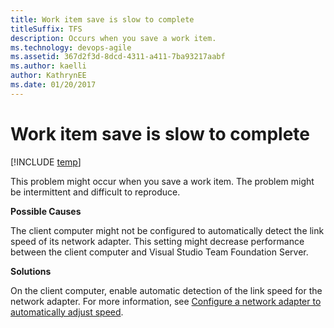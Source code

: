 ```yaml
---
title: Work item save is slow to complete
titleSuffix: TFS
description: Occurs when you save a work item.
ms.technology: devops-agile
ms.assetid: 367d2f3d-8dcd-4311-a411-7ba93217aabf
ms.author: kaelli
author: KathrynEE
ms.date: 01/20/2017
---
```


# Work item save is slow to complete

[!INCLUDE [temp](../../includes/version-tfs-all-versions.md)]

This problem might occur when you save a work item. The problem might be intermittent and difficult to reproduce.

**Possible Causes**

The client computer might not be configured to automatically detect the link speed of its network adapter. This setting might decrease performance between the client computer and Visual Studio Team Foundation Server.

**Solutions**

On the client computer, enable automatic detection of the link speed for the network adapter. For more information, see [Configure a network adapter to automatically adjust speed](configure-network-adapter-automatically-adjust-speed.md).
